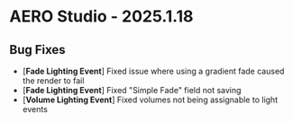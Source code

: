 # AERO Studio - 2025.1.18

## Bug Fixes

- [**Fade Lighting Event**] Fixed issue where using a gradient fade caused the render to fail
- [**Fade Lighting Event**] Fixed "Simple Fade" field not saving
- [**Volume Lighting Event**] Fixed volumes not being assignable to light events
